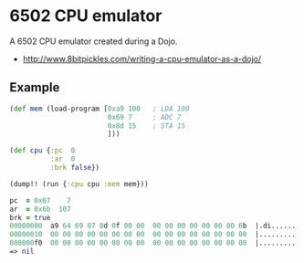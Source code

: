 # 6502 CPU emulator

A 6502 CPU emulator created during a Dojo.

+ http://www.8bitpickles.com/writing-a-cpu-emulator-as-a-dojo/

## Example

```clojure
(def mem (load-program [0xa9 100   ; LDA 100
                        0x69 7     ; ADC 7 
                        0x8d 15    ; STA 15
                        ]))

(def cpu {:pc  0
          :ar  0
          :brk false})

(dump!! (run {:cpu cpu :mem mem}))

pc  = 0x07    7
ar  = 0x6b  107
brk = true
00000000  a9 64 69 07 8d 0f 00 00  00 00 00 00 00 00 00 6b  |.di............k|
00000010  00 00 00 00 00 00 00 00  00 00 00 00 00 00 00 00  |................|
000000f0  00 00 00 00 00 00 00 00  00 00 00 00 00 00 00 00  |................|
=> nil
```

